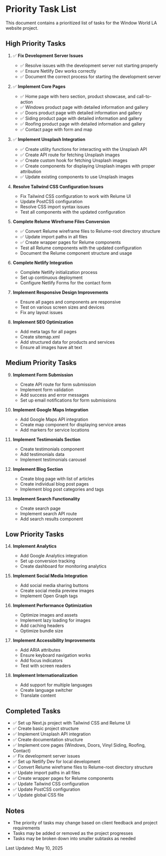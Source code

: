 # Priority Task List

This document contains a prioritized list of tasks for the Window World LA website project.

## High Priority Tasks

1. ✅ **Fix Development Server Issues**
   - ✅ Resolve issues with the development server not starting properly
   - ✅ Ensure Netlify Dev works correctly
   - ✅ Document the correct process for starting the development server

2. ✅ **Implement Core Pages**
   - ✅ Home page with hero section, product showcase, and call-to-action
   - ✅ Windows product page with detailed information and gallery
   - ✅ Doors product page with detailed information and gallery
   - ✅ Siding product page with detailed information and gallery
   - ✅ Roofing product page with detailed information and gallery
   - ✅ Contact page with form and map

3. ✅ **Implement Unsplash Integration**
   - ✅ Create utility functions for interacting with the Unsplash API
   - ✅ Create API route for fetching Unsplash images
   - ✅ Create custom hook for fetching Unsplash images
   - ✅ Create components for displaying Unsplash images with proper attribution
   - ✅ Update existing components to use Unsplash images

4. **Resolve Tailwind CSS Configuration Issues**
   - Fix Tailwind CSS configuration to work with Relume UI
   - Update PostCSS configuration
   - Resolve CSS import syntax issues
   - Test all components with the updated configuration

5. **Complete Relume Wireframe Files Conversion**
   - ✅ Convert Relume wireframe files to Relume-root directory structure
   - ✅ Update import paths in all files
   - ✅ Create wrapper pages for Relume components
   - Test all Relume components with the updated configuration
   - Document the Relume component structure and usage

6. **Complete Netlify Integration**
   - Complete Netlify initialization process
   - Set up continuous deployment
   - Configure Netlify Forms for the contact form

7. **Implement Responsive Design Improvements**
   - Ensure all pages and components are responsive
   - Test on various screen sizes and devices
   - Fix any layout issues

8. **Implement SEO Optimization**
   - Add meta tags for all pages
   - Create sitemap.xml
   - Add structured data for products and services
   - Ensure all images have alt text

## Medium Priority Tasks

9. **Implement Form Submission**
   - Create API route for form submission
   - Implement form validation
   - Add success and error messages
   - Set up email notifications for form submissions

10. **Implement Google Maps Integration**
    - Add Google Maps API integration
    - Create map component for displaying service areas
    - Add markers for service locations

11. **Implement Testimonials Section**
    - Create testimonials component
    - Add testimonials data
    - Implement testimonials carousel

12. **Implement Blog Section**
    - Create blog page with list of articles
    - Create individual blog post pages
    - Implement blog post categories and tags

13. **Implement Search Functionality**
    - Create search page
    - Implement search API route
    - Add search results component

## Low Priority Tasks

14. **Implement Analytics**
    - Add Google Analytics integration
    - Set up conversion tracking
    - Create dashboard for monitoring analytics

15. **Implement Social Media Integration**
    - Add social media sharing buttons
    - Create social media preview images
    - Implement Open Graph tags

16. **Implement Performance Optimization**
    - Optimize images and assets
    - Implement lazy loading for images
    - Add caching headers
    - Optimize bundle size

17. **Implement Accessibility Improvements**
    - Add ARIA attributes
    - Ensure keyboard navigation works
    - Add focus indicators
    - Test with screen readers

18. **Implement Internationalization**
    - Add support for multiple languages
    - Create language switcher
    - Translate content

## Completed Tasks

- ✅ Set up Next.js project with Tailwind CSS and Relume UI
- ✅ Create basic project structure
- ✅ Implement Unsplash API integration
- ✅ Create documentation structure
- ✅ Implement core pages (Windows, Doors, Vinyl Siding, Roofing, Contact)
- ✅ Fix development server issues
- ✅ Set up Netlify Dev for local development
- ✅ Convert Relume wireframe files to Relume-root directory structure
- ✅ Update import paths in all files
- ✅ Create wrapper pages for Relume components
- ✅ Update Tailwind CSS configuration
- ✅ Update PostCSS configuration
- ✅ Update global CSS file

## Notes

- The priority of tasks may change based on client feedback and project requirements
- Tasks may be added or removed as the project progresses
- Tasks may be broken down into smaller subtasks as needed

Last Updated: May 10, 2025
